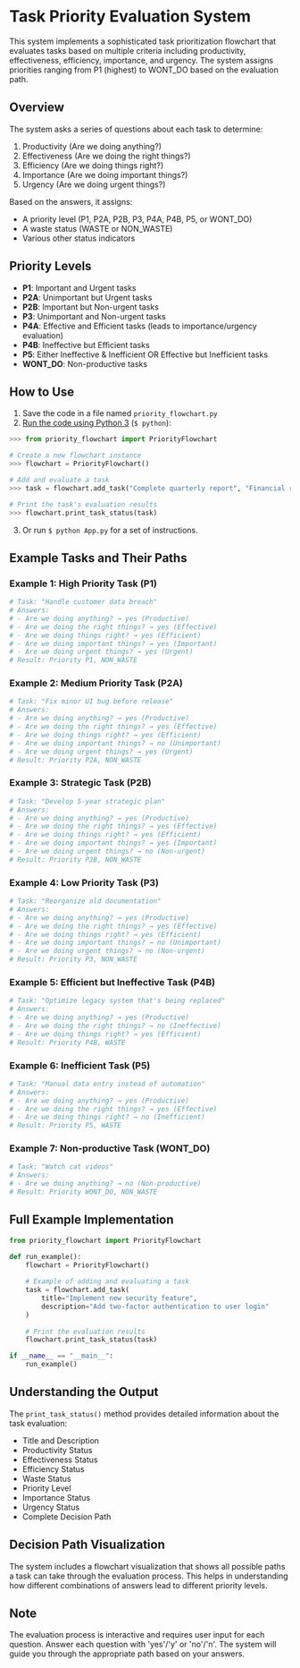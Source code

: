 # Task Priority Evaluation System

This system implements a sophisticated task prioritization flowchart that evaluates tasks based on multiple criteria including productivity, effectiveness, efficiency, importance, and urgency. The system assigns priorities ranging from P1 (highest) to WONT_DO based on the evaluation path.

## Overview

The system asks a series of questions about each task to determine:
1. Productivity (Are we doing anything?)
2. Effectiveness (Are we doing the right things?)
3. Efficiency (Are we doing things right?)
4. Importance (Are we doing important things?)
5. Urgency (Are we doing urgent things?)

Based on the answers, it assigns:
- A priority level (P1, P2A, P2B, P3, P4A, P4B, P5, or WONT_DO)
- A waste status (WASTE or NON_WASTE)
- Various other status indicators

## Priority Levels

- **P1**: Important and Urgent tasks
- **P2A**: Unimportant but Urgent tasks
- **P2B**: Important but Non-urgent tasks
- **P3**: Unimportant and Non-urgent tasks
- **P4A**: Effective and Efficient tasks (leads to importance/urgency evaluation)
- **P4B**: Ineffective but Efficient tasks
- **P5**: Either Ineffective & Inefficient OR Effective but Inefficient tasks
- **WONT_DO**: Non-productive tasks

## How to Use

1. Save the code in a file named `priority_flowchart.py`
2. [Run the code using Python 3](https://www.freecodecamp.org/news/run-python-script-how-to-execute-python-shell-commands-in-terminal/) (```$ python```):

```python
>>> from priority_flowchart import PriorityFlowchart

# Create a new flowchart instance
>>> flowchart = PriorityFlowchart()

# Add and evaluate a task
>>> task = flowchart.add_task("Complete quarterly report", "Financial report for Q3")

# Print the task's evaluation results
>>> flowchart.print_task_status(task)
```
3. Or run ```$ python App.py``` for a set of instructions.

## Example Tasks and Their Paths

### Example 1: High Priority Task (P1)
```python
# Task: "Handle customer data breach"
# Answers:
# - Are we doing anything? → yes (Productive)
# - Are we doing the right things? → yes (Effective)
# - Are we doing things right? → yes (Efficient)
# - Are we doing important things? → yes (Important)
# - Are we doing urgent things? → yes (Urgent)
# Result: Priority P1, NON_WASTE
```

### Example 2: Medium Priority Task (P2A)
```python
# Task: "Fix minor UI bug before release"
# Answers:
# - Are we doing anything? → yes (Productive)
# - Are we doing the right things? → yes (Effective)
# - Are we doing things right? → yes (Efficient)
# - Are we doing important things? → no (Unimportant)
# - Are we doing urgent things? → yes (Urgent)
# Result: Priority P2A, NON_WASTE
```

### Example 3: Strategic Task (P2B)
```python
# Task: "Develop 5-year strategic plan"
# Answers:
# - Are we doing anything? → yes (Productive)
# - Are we doing the right things? → yes (Effective)
# - Are we doing things right? → yes (Efficient)
# - Are we doing important things? → yes (Important)
# - Are we doing urgent things? → no (Non-urgent)
# Result: Priority P2B, NON_WASTE
```

### Example 4: Low Priority Task (P3)
```python
# Task: "Reorganize old documentation"
# Answers:
# - Are we doing anything? → yes (Productive)
# - Are we doing the right things? → yes (Effective)
# - Are we doing things right? → yes (Efficient)
# - Are we doing important things? → no (Unimportant)
# - Are we doing urgent things? → no (Non-urgent)
# Result: Priority P3, NON_WASTE
```

### Example 5: Efficient but Ineffective Task (P4B)
```python
# Task: "Optimize legacy system that's being replaced"
# Answers:
# - Are we doing anything? → yes (Productive)
# - Are we doing the right things? → no (Ineffective)
# - Are we doing things right? → yes (Efficient)
# Result: Priority P4B, WASTE
```

### Example 6: Inefficient Task (P5)
```python
# Task: "Manual data entry instead of automation"
# Answers:
# - Are we doing anything? → yes (Productive)
# - Are we doing the right things? → yes (Effective)
# - Are we doing things right? → no (Inefficient)
# Result: Priority P5, WASTE
```

### Example 7: Non-productive Task (WONT_DO)
```python
# Task: "Watch cat videos"
# Answers:
# - Are we doing anything? → no (Non-productive)
# Result: Priority WONT_DO, NON_WASTE
```

## Full Example Implementation

```python
from priority_flowchart import PriorityFlowchart

def run_example():
    flowchart = PriorityFlowchart()
    
    # Example of adding and evaluating a task
    task = flowchart.add_task(
        title="Implement new security feature",
        description="Add two-factor authentication to user login"
    )
    
    # Print the evaluation results
    flowchart.print_task_status(task)

if __name__ == "__main__":
    run_example()
```

## Understanding the Output

The `print_task_status()` method provides detailed information about the task evaluation:
- Title and Description
- Productivity Status
- Effectiveness Status
- Efficiency Status
- Waste Status
- Priority Level
- Importance Status
- Urgency Status
- Complete Decision Path

## Decision Path Visualization

The system includes a flowchart visualization that shows all possible paths a task can take through the evaluation process. This helps in understanding how different combinations of answers lead to different priority levels.

## Note

The evaluation process is interactive and requires user input for each question. Answer each question with 'yes'/'y' or 'no'/'n'. The system will guide you through the appropriate path based on your answers.
